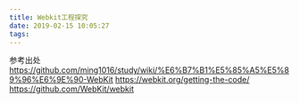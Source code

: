 ```yaml
---
title: Webkit工程探究
date: 2019-02-15 10:05:27
tags:
---
```


参考出处
<https://github.com/ming1016/study/wiki/%E6%B7%B1%E5%85%A5%E5%89%96%E6%9E%90-WebKit>
<https://webkit.org/getting-the-code/>
<https://github.com/WebKit/webkit>

